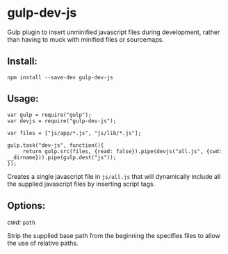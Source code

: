 gulp-dev-js
===========

Gulp plugin to insert unminified javascript files during development, rather than having to muck with minified files or sourcemaps.

Install:
--------

	npm install --save-dev gulp-dev-js

Usage:
------

	var gulp = require("gulp");
	var devjs = require("gulp-dev-js");

	var files = ["js/app/*.js", "js/lib/*.js"];

	gulp.task("dev-js", function(){
	     return gulp.src(files, {read: false}).pipe(devjs("all.js", {cwd: __dirname})).pipe(gulp.dest("js"));
	});

Creates a single javascript file in `js/all.js` that will dynamically include all the supplied javascript files by inserting script tags.

Options:
--------

*cwd:* `path`

Strip the supplied base path from the beginning the specifies files to allow the use of relative paths.